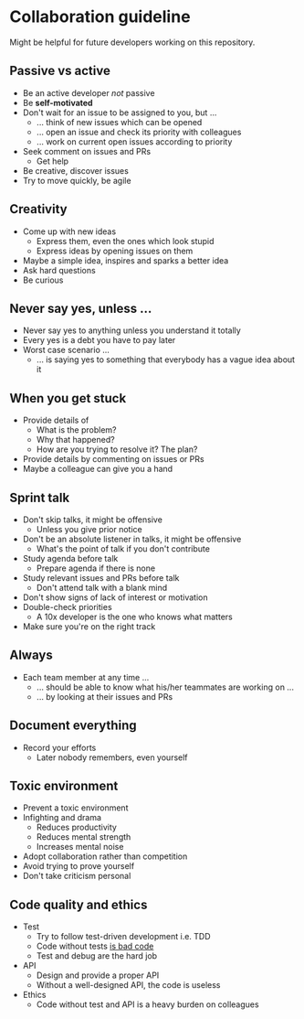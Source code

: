 # Collaboration guideline

Might be helpful for future developers working on this repository. 

## Passive vs active

* Be an active developer *not* passive
* Be **self-motivated**
* Don't wait for an issue to be assigned to you, but ...
  * ... think of new issues which can be opened
  * ... open an issue and check its priority with colleagues
  * ... work on current open issues according to priority
* Seek comment on issues and PRs
  * Get help
* Be creative, discover issues
* Try to move quickly, be agile

## Creativity

* Come up with new ideas
   * Express them, even the ones which look stupid
   * Express ideas by opening issues on them
* Maybe a simple idea, inspires and sparks a better idea
* Ask hard questions
* Be curious

## Never say yes, unless ...

* Never say yes to anything unless you understand it totally
* Every yes is a debt you have to pay later
* Worst case scenario ...
  * ... is saying yes to something that everybody has a vague idea about it

## When you get stuck

* Provide details of
  * What is the problem?
  * Why that happened?
  * How are you trying to resolve it? The plan?
* Provide details by commenting on issues or PRs
* Maybe a colleague can give you a hand

## Sprint talk

* Don't skip talks, it might be offensive
  * Unless you give prior notice
* Don't be an absolute listener in talks, it might be offensive
  * What's the point of talk if you don't contribute
* Study agenda before talk
  * Prepare agenda if there is none
* Study relevant issues and PRs before talk
  * Don't attend talk with a blank mind
* Don't show signs of lack of interest or motivation
* Double-check priorities
  * A 10x developer is the one who knows what matters
* Make sure you're on the right track

## Always

* Each team member at any time ...
  * ... should be able to know what his/her teammates are working on ...
  * ... by looking at their issues and PRs

## Document everything

* Record your efforts
  * Later nobody remembers, even yourself
  
## Toxic environment

* Prevent a toxic environment
* Infighting and drama
    * Reduces productivity
    * Reduces mental strength
    * Increases mental noise
* Adopt collaboration rather than competition
* Avoid trying to prove yourself
* Don't take criticism personal

## Code quality and ethics

* Test
  * Try to follow test-driven development i.e. TDD
  * Code without tests [is bad code](https://www.goodreads.com/quotes/718460)
  * Test and debug are the hard job
* API
  * Design and provide a proper API
  * Without a well-designed API, the code is useless
* Ethics
  * Code without test and API is a heavy burden on colleagues
  
